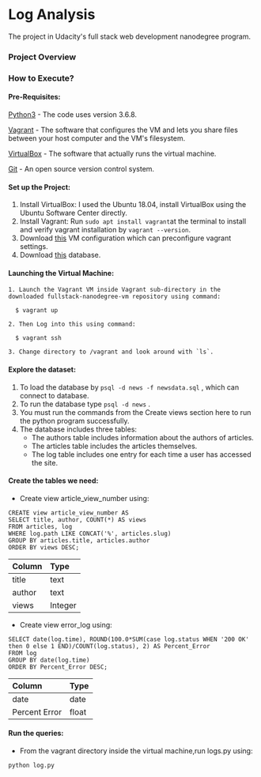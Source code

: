 # Log Analysis

The project in Udacity's full stack web development nanodegree program.

### Project Overview



### How to Execute?

#### Pre-Requisites:

[Python3](https://www.python.org/download/releases/3.0/) - The code uses version 3.6.8. 

[Vagrant](https://www.vagrantup.com/) - The software that configures the VM and lets you share files between your host computer and the VM's filesystem. 

[VirtualBox](https://www.virtualbox.org/) - The software that actually runs the virtual machine. 

[Git](https://git-scm.com/) - An open source version control system. 

#### Set up the Project:

1. Install VirtualBox:  I used the Ubuntu 18.04, install VirtualBox using the Ubuntu Software Center directly. 
2. Install Vagrant:  Run `sudo apt install vagrant`at the terminal to install and verify vagrant installation by `vagrant --version`. 
3. Download [this](https://d17h27t6h515a5.cloudfront.net/topher/2017/August/59822701_fsnd-virtual-machine/fsnd-virtual-machine.zip) VM configuration which can preconfigure vagrant settings. 
4. Download [this](https://d17h27t6h515a5.cloudfront.net/topher/2016/August/57b5f748_newsdata/newsdata.zip) database. 

#### Launching the Virtual Machine:

    1. Launch the Vagrant VM inside Vagrant sub-directory in the downloaded fullstack-nanodegree-vm repository using command:

  ```
    $ vagrant up
  ```
    2. Then Log into this using command:

  ```
    $ vagrant ssh
  ```
    3. Change directory to /vagrant and look around with `ls`.

#### Explore the dataset:

1. To load the database by `psql -d news -f newsdata.sql` , which can connect to database. 
2. To run the database type `psql -d news` . 
3. You must run the commands from the Create views section here to run the python program successfully.
4. The database includes three tables:
     * The authors table includes information about the authors of articles.
     * The articles table includes the articles themselves.
     * The log table includes one entry for each time a user has accessed the site.

#### Create the tables we need:

- Create view article_view_number using:

```
CREATE view article_view_number AS
SELECT title, author, COUNT(*) AS views
FROM articles, log
WHERE log.path LIKE CONCAT('%', articles.slug)
GROUP BY articles.title, articles.author
ORDER BY views DESC;
```

| Column | Type    |
| :----- | :------ |
| title  | text    |
| author | text    |
| views  | Integer |

- Create view error_log using: 

``` 
SELECT date(log.time), ROUND(100.0*SUM(case log.status WHEN '200 OK' then 0 else 1 END)/COUNT(log.status), 2) AS Percent_Error
FROM log
GROUP BY date(log.time)
ORDER BY Percent_Error DESC;
```

| Column        | Type  |
| :------------ | :---- |
| date          | date  |
| Percent Error | float |

#### Run the queries:

- From the vagrant directory inside the virtual machine,run logs.py using: 

```
python log.py
```

